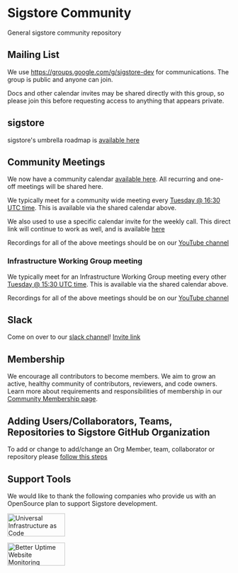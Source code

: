 # Sigstore Community

General sigstore community repository

## Mailing List

We use https://groups.google.com/g/sigstore-dev for communications.
The group is public and anyone can join.

Docs and other calendar invites may be shared directly with this group, so please join this
before requesting access to anything that appears private.

## sigstore

sigstore's umbrella roadmap is [available here](./ROADMAP.md)

## Community Meetings

We now have a community calendar [available here](https://calendar.google.com/calendar/u/0?cid=ZnE0a2dvbTJjZTQzaG5jbmJjZmphMmNrMjBAZ3JvdXAuY2FsZW5kYXIuZ29vZ2xlLmNvbQ).
All recurring and one-off meetings will be shared here.

We typically meet for a community wide meeting every [Tuesday @ 16:30 UTC
time](https://dateful.com/eventlink/1067430297).
This is available via the shared calendar above.

We also used to use a specific calendar invite for the weekly call.
This direct link will continue to work as well, and is available
[here](https://calendar.google.com/event?action=TEMPLATE&tmeid=Njc2b2xoYTlkamdlaGN1MTMza3ZoM21iZXZfMjAyMTAzMTZUMTczMDAwWiBkbWk5M3Nibjl0OTJqZTlobXVodXVsYnZma0Bn&tmsrc=dmi93sbn9t92je9hmuhuulbvfk%40group.calendar.google.com&scp=ALL)

Recordings for all of the above meetings should be on our [YouTube channel](https://www.youtube.com/channel/UCWPVc8glVGOODxsA_ep0VVw)

### Infrastructure Working Group meeting

We typically meet for an Infrastructure Working Group meeting every other [Tuesday @ 15:30 UTC time](https://dateful.com/eventlink/1236491091).
This is available via the shared calendar above.

Recordings for all of the above meetings should be on our [YouTube channel](https://www.youtube.com/channel/UCWPVc8glVGOODxsA_ep0VVw)

## Slack

Come on over to our [slack channel](https://sigstore.slack.com)!
[Invite link](https://join.slack.com/t/sigstore/shared_invite/zt-mhs55zh0-XmY3bcfWn4XEyMqUUutbUQ)

## Membership

We encourage all contributors to become members. We aim to grow an active, healthy community of contributors, reviewers, and code owners. Learn more about requirements and responsibilities of membership in our [Community Membership page](/community-membership.md).

## Adding Users/Collaborators, Teams, Repositories to Sigstore GitHub Organization

To add or change to add/change an Org Member, team, collaborator or repository please [follow this steps](github-sync/README.md)

## Support Tools

We would like to thank the following companies who provide us with an OpenSource plan to support Sigstore development.

<a target="_blank" href="https://pulumi.com/"><img style="width: 130px; height: 52px;" alt="Universal Infrastructure as Code" src="https://www.pulumi.com/images/logo/logo-on-white.svg" /></a>

<a target="_blank" href="https://betteruptime.com/"><img style="width: 130px; height: 52px;" alt="Better Uptime Website Monitoring" src="https://betteruptime.com/assets/static_assets/badges/dark.png" /></a>
